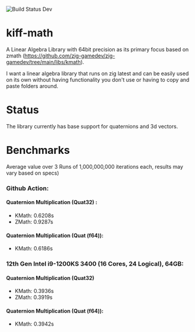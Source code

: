 ![Build Status Dev](https://github.com/kiffpuppygames/kiff-math/actions/workflows/main.yml/badge.svg?branch=dev)

# kiff-math

A Linear Algebra Library with 64bit precision as its primary focus based on zmath (https://github.com/zig-gamedev/zig-gamedev/tree/main/libs/kmath). 

I want a linear algebra library that runs on zig latest and can be easily used on its own without having functionality you don't use or having to copy and paste folders around.

# Status
The library currently has base support for quaternions and 3d vectors.

# Benchmarks

Average value over 3 Runs of 1,000,000,000 iterations each, results may vary based on specs)

### Github Action:
#### Quaternion Multiplication (Quat32) :
- KMath: 0.6208s
- ZMath: 0.9287s  
#### Quaternion Multiplication (Quat (f64)):
- KMath: 0.6186s

### 12th Gen Intel i9-1200KS 3400 (16 Cores, 24 Logical), 64GB:
#### Quaternion Multiplication (Quat32)
  - KMath: 0.3936s
  - ZMath: 0.3919s  
#### Quaternion Multiplication (Quat (f64)):
  - KMath: 0.3942s
